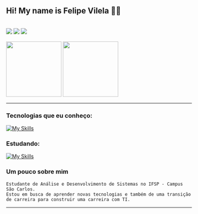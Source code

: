
## Hi! My name is Felipe Vilela 👋🏼

<br>
<div>
    <a href="https://www.linkedin.com/in/felipe-vilela-9832171b1/"> <img src="https://skillicons.dev/icons?i=linkedin" target="_blank"></a>
    <a href="https://www.instagram.com/felipemvilela_/"> <img src="https://skillicons.dev/icons?i=instagram" target="_blank"></a>
    <a href="mailto:felipevilela001@gmail.com"> <img src="https://skillicons.dev/icons?i=gmail" target="_blank"></a>
</div><br>

<div style="display: inline_block">
    <img height="150em" src="https://github-readme-stats.vercel.app/api?username=Felipe-Vilela&show_icons=true&theme=gotham"/>
    <img height="150em" src="https://github-readme-stats.vercel.app/api/top-langs/?username=Felipe-Vilela&theme=gotham&hide_border=false&&layout=compact"/>
</div>
<hr>

### Tecnologias que eu conheço: 

[![My Skills](https://skillicons.dev/icons?i=py,c,html,css,git,js&perline=15)](https://skillicons.dev)

### Estudando: 

[![My Skills](https://skillicons.dev/icons?i=java,nodejs,react&perline=15)](https://skillicons.dev)


### Um pouco sobre mim
    Estudante de Análise e Desenvolvimento de Sistemas no IFSP - Campus São Carlos.
    Estou em busca de aprender novas tecnologias e também de uma transição de carreira para construir uma carreira com TI.
<hr>
